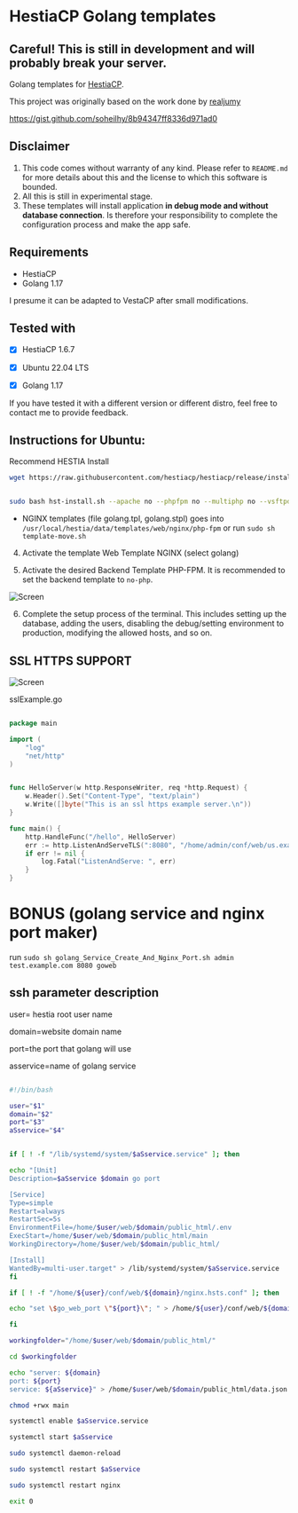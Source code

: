 # HestiaCP Golang templates

## Careful! This is still in development and will probably break your server.

Golang templates for [HestiaCP](https://www.hestiacp.com/).

This project was originally based on the work done by [realjumy](https://github.com/realjumy/hestiacp-python-templates) 

https://gist.github.com/soheilhy/8b94347ff8336d971ad0

## Disclaimer

1. This code comes without warranty of any kind. Please refer to `README.md` for more details about this and the license to which this software is bounded. 
2. All this is still in experimental stage.
3. These templates will install application **in debug mode and without database connection**. Is therefore your responsibility to complete the configuration process and make the app safe.

## Requirements

- HestiaCP
- Golang 1.17

I presume it can be adapted to VestaCP after small modifications.

## Tested with

- [X] HestiaCP 1.6.7
- [X] Ubuntu 22.04 LTS
- [X] Golang 1.17


If you have tested it with a different version or different distro, feel free to contact me to provide feedback.

## Instructions for Ubuntu:

Recommend HESTIA Install



```bash
wget https://raw.githubusercontent.com/hestiacp/hestiacp/release/install/hst-install.sh


sudo bash hst-install.sh --apache no --phpfpm no --multiphp no --vsftpd no --proftpd yes --named yes --mysql yes --postgresql yes --exim yes --dovecot yes --sieve no --clamav yes --spamassassin yes --iptables yes --fail2ban yes --quota no --api yes --interactive yes --with-debs no  --port 2083 --hostname panel.kurbandefteri.com --email selmantunc@yandex.com --password yourpassword123456789 --lang en  --force
```
- NGINX templates (file golang.tpl, golang.stpl) goes into `/usr/local/hestia/data/templates/web/nginx/php-fpm` or run `sudo sh template-move.sh` 

4. Activate the template Web Template NGINX (select golang)

5. Activate the desired Backend Template PHP-FPM. It is recommended to set the backend template to `no-php`.

![Screen](https://raw.githubusercontent.com/stnc/hestiacp-golang-templates/main/hestia1.png)

6. Complete the setup process of the terminal. This includes setting up the database, adding the users, disabling the debug/setting environment to production, modifying the allowed hosts, and so on.

## SSL HTTPS SUPPORT

![Screen](https://raw.githubusercontent.com/stnc/hestiacp-golang-templates/main/hestiaSsl.png)

sslExample.go 

```go

package main

import (
	"log"
	"net/http"
)


func HelloServer(w http.ResponseWriter, req *http.Request) {
	w.Header().Set("Content-Type", "text/plain")
	w.Write([]byte("This is an ssl https example server.\n"))
}

func main() {
	http.HandleFunc("/hello", HelloServer)
	err := http.ListenAndServeTLS(":8080", "/home/admin/conf/web/us.example.com/ssl/test.example.com.crt", "/home/admin/conf/web/us.example.com/ssl/test.example.com.key", nil)
	if err != nil {
		log.Fatal("ListenAndServe: ", err)
	}
}


```
# BONUS (golang service and nginx port maker)

run `sudo sh golang_Service_Create_And_Nginx_Port.sh admin test.example.com 8080 goweb` 

## ssh parameter description

user= hestia root user name

domain=website domain name

port=the port that golang will use

asservice=name of golang service

```bash 

#!/bin/bash

user="$1"
domain="$2"
port="$3"
aSservice="$4"


if [ ! -f "/lib/systemd/system/$aSservice.service" ]; then

echo "[Unit]
Description=$aSservice $domain go port

[Service]
Type=simple
Restart=always
RestartSec=5s
EnvironmentFile=/home/$user/web/$domain/public_html/.env
ExecStart=/home/$user/web/$domain/public_html/main
WorkingDirectory=/home/$user/web/$domain/public_html/

[Install]
WantedBy=multi-user.target" > /lib/systemd/system/$aSservice.service
fi

if [ ! -f "/home/${user}/conf/web/${domain}/nginx.hsts.conf" ]; then

echo "set \$go_web_port \"${port}\"; " > /home/${user}/conf/web/${domain}/nginx.hsts.conf

fi

workingfolder="/home/$user/web/$domain/public_html/"

cd $workingfolder

echo "server: ${domain}
port: ${port}
service: ${aSservice}" > /home/$user/web/$domain/public_html/data.json

chmod +rwx main

systemctl enable $aSservice.service

systemctl start $aSservice

sudo systemctl daemon-reload

sudo systemctl restart $aSservice

sudo systemctl restart nginx

exit 0


```
